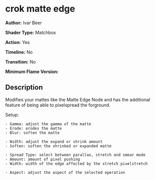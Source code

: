# crok matte edge

**Author:** Ivar Beer

**Shader Type:** Matchbox

**Action:** Yes

**Timeline:** No

**Transition:** No

**Minimum Flame Version:** 


## Description
Modifies your mattes like the Matte Edge Node and has the additional feature of being able to pixelspread the forground.

Setup:

    - Gamma: adjust the gamma of the matte
    - Erode: erodes the matte
    - Blur: soften the matte

    - Width: adjust the expand or shrink amount
    - Soften: soften the shrinked or expanded matte

    - Spread Type: select between parallax, stretch and smear mode
    - Amount: amount of pixel pushing
    - Width: width of the edge affected by the stretch pixelstretch

    - Aspect: adjust the aspect of the selected operation

